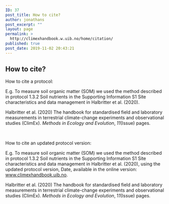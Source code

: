 ```yaml
---
ID: 37
post_title: How to cite?
author: jonathans
post_excerpt: ""
layout: page
permalink: >
  http://climexhandbook.w.uib.no/home/citation/
published: true
post_date: 2019-11-02 20:43:21
---
```

<h2>How to cite?</h2>
How to cite a protocol:

E.g. To measure soil organic matter (SOM) we used the method described in protocol 1.3.2 Soil nutrients in the Supporting Information S1 Site characteristics and data management in Halbritter et al. (2020).

Halbritter et al. (2020) The handbook for standardised field and laboratory measurements in terrestrial climate-change experiments and observational studies (ClimEx). <em>Methods in Ecology and Evolution</em>, <em>11</em>(Issue) pages.

<strong> </strong>

How to cite an updated protocol version:

E.g. To measure soil organic matter (SOM) we used the method described in protocol 1.3.2 Soil nutrients in the Supporting Information S1 Site characteristics and data management in Halbritter et al. (2020), using the updated protocol version, Date, available in the online version: www.climexhandbook.uib.no.

Halbritter et al. (2020) The handbook for standardised field and laboratory measurements in terrestrial climate-change experiments and observational studies (ClimEx). <em>Methods in Ecology and Evolution</em>, 1<em>1</em>(Issue) pages.